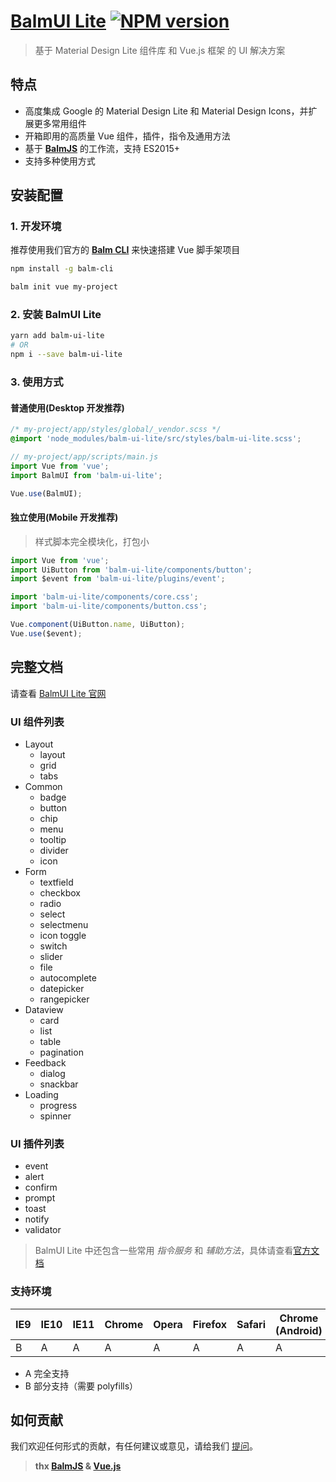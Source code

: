 # [BalmUI Lite](http://mdl.balmjs.com/) [![NPM version][balm-ui-lite-image]][balm-ui-lite-url]

> 基于 Material Design Lite 组件库 和 Vue.js 框架 的 UI 解决方案

## 特点

* 高度集成 Google 的 Material Design Lite 和 Material Design Icons，并扩展更多常用组件
* 开箱即用的高质量 Vue 组件，插件，指令及通用方法
* 基于 **[BalmJS](http://balmjs.com/)** 的工作流，支持 ES2015+
* 支持多种使用方式

## 安装配置

### 1. 开发环境

推荐使用我们官方的 **[Balm CLI](https://github.com/balmjs/balm-cli)** 来快速搭建 Vue 脚手架项目

```sh
npm install -g balm-cli

balm init vue my-project
```

### 2. 安装 BalmUI Lite

```sh
yarn add balm-ui-lite
# OR
npm i --save balm-ui-lite
```

### 3. 使用方式

#### 普通使用(Desktop 开发推荐)

```css
/* my-project/app/styles/global/_vendor.scss */
@import 'node_modules/balm-ui-lite/src/styles/balm-ui-lite.scss';
```

```js
// my-project/app/scripts/main.js
import Vue from 'vue';
import BalmUI from 'balm-ui-lite';

Vue.use(BalmUI);
```

#### 独立使用(Mobile 开发推荐)

> 样式脚本完全模块化，打包小

```js
import Vue from 'vue';
import UiButton from 'balm-ui-lite/components/button';
import $event from 'balm-ui-lite/plugins/event';

import 'balm-ui-lite/components/core.css';
import 'balm-ui-lite/components/button.css';

Vue.component(UiButton.name, UiButton);
Vue.use($event);
```

## 完整文档

请查看 [BalmUI Lite 官网](http://mdl.balmjs.com/)

### UI 组件列表

* Layout
  * layout
  * grid
  * tabs
* Common
  * badge
  * button
  * chip
  * menu
  * tooltip
  * divider
  * icon
* Form
  * textfield
  * checkbox
  * radio
  * select
  * selectmenu
  * icon toggle
  * switch
  * slider
  * file
  * autocomplete
  * datepicker
  * rangepicker
* Dataview
  * card
  * list
  * table
  * pagination
* Feedback
  * dialog
  * snackbar
* Loading
  * progress
  * spinner

### UI 插件列表

* event
* alert
* confirm
* prompt
* toast
* notify
* validator

> BalmUI Lite 中还包含一些常用 _指令服务_ 和 _辅助方法_，具体请查看[官方文档](http://mdl.balmjs.com/)

### 支持环境

| IE9 | IE10 | IE11 | Chrome | Opera | Firefox | Safari | Chrome (Android) | Mobile Safari |
| --- | ---- | ---- | ------ | ----- | ------- | ------ | ---------------- | ------------- |
| B   | A    | A    | A      | A     | A       | A      | A                | A             |

* A 完全支持
* B 部分支持（需要 polyfills）

## 如何贡献

我们欢迎任何形式的贡献，有任何建议或意见，请给我们 [提问](https://github.com/balmjs/ui-vue-lite/issues)。

[balm-ui-lite-image]: https://badge.fury.io/js/balm-ui-lite.svg
[balm-ui-lite-url]: https://npmjs.org/package/balm-ui-lite

> **thx [BalmJS](http://balmjs.com/) & [Vue.js](https://vuejs.org/)**

